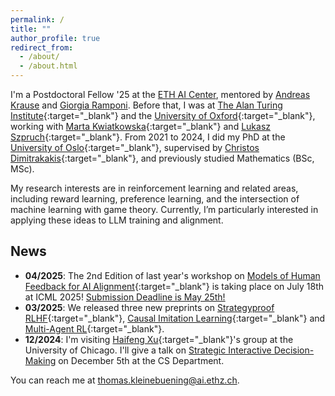 ```yaml
---
permalink: /
title: ""
author_profile: true
redirect_from: 
  - /about/
  - /about.html
--- 
```

I'm a Postdoctoral Fellow '25 at the [ETH AI Center](https://ai.ethz.ch/), mentored by [Andreas Krause](https://las.inf.ethz.ch/krausea) and [Giorgia Ramponi](https://gioramponi.github.io/). Before that, I was at [The Alan Turing Institute](https://www.turing.ac.uk/){:target="_blank"} 
and the [University of Oxford](https://www.cs.ox.ac.uk/){:target="_blank"}, working with [Marta Kwiatkowska](https://www.trinity.ox.ac.uk/people/marta-kwiatkowska){:target="_blank"} and 
[Lukasz Szpruch](https://scholar.google.com/citations?hl=en&user=ljeA6CMAAAAJ&view_op=list_works&sortby=pubdate){:target="_blank"}. 
From 2021 to 2024, I did my PhD at the [University of Oslo](https://www.mn.uio.no/ifi/english/){:target="_blank"}, supervised by [Christos Dimitrakakis](https://sites.google.com/site/christosdimitrakakis){:target="_blank"}, and previously studied Mathematics (BSc, MSc).      


My research interests are in reinforcement learning and related areas, including reward learning, preference learning, and the intersection of machine learning with game theory. Currently, I’m particularly interested in applying these ideas to LLM training and alignment.


## News 
- **04/2025**: The 2nd Edition of last year's workshop on [Models of Human Feedback for AI Alignment](https://sites.google.com/view/mhf-icml2025){:target="_blank"} is taking place on July 18th at ICML 2025! [Submission Deadline is May 25th!](https://sites.google.com/view/mhf-icml2025/call-for-papers)
- **03/2025**: We released three new preprints on [Strategyproof RLHF](https://arxiv.org/pdf/2503.09561){:target="_blank"}, [Causal Imitation Learning](https://arxiv.org/pdf/2502.07656){:target="_blank"} and [Multi-Agent RL](https://arxiv.org/pdf/2502.02377){:target="_blank"}.  
- **12/2024**: I'm visiting [Haifeng Xu](https://www.haifeng-xu.com/){:target="_blank"}'s group at the University of Chicago. I'll give a talk on [Strategic Interactive Decision-Making](https://cs.uchicago.edu/events/event/thomas-kleine-buening-oxford-strategic-interactive-decision-making/) on December 5th at the CS Department.  






You can reach me at thomas.kleinebuening@ai.ethz.ch. 


